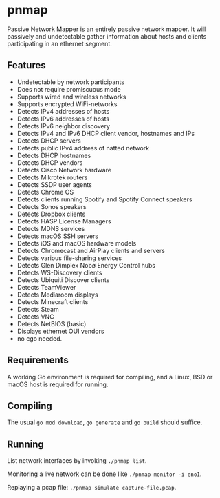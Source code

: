 pnmap
=====

Passive Network Mapper is an entirely passive network mapper. It will
passively and undetectable gather information about hosts and clients
participating in an ethernet segment.

Features
--------

- Undetectable by network participants
- Does not require promiscuous mode
- Supports wired and wireless networks
- Supports encrypted WiFi-networks
- Detects IPv4 addresses of hosts
- Detects IPv6 addresses of hosts
- Detects IPv6 neighbor discovery
- Detects IPv4 and IPv6 DHCP client vendor, hostnames and IPs
- Detects DHCP servers
- Detects public IPv4 address of natted network
- Detects DHCP hostnames
- Detects DHCP vendors
- Detects Cisco Network hardware
- Detects Mikrotek routers
- Detects SSDP user agents
- Detects Chrome OS
- Detects clients running Spotify and Spotify Connect speakers
- Detects Sonos speakers
- Detects Dropbox clients
- Detects HASP License Managers
- Detects MDNS services
- Detects macOS SSH servers
- Detects iOS and macOS hardware models
- Detects Chromecast and AirPlay clients and servers
- Detects various file-sharing services
- Detects Glen Dimplex Nobø Energy Control hubs
- Detects WS-Discovery clients
- Detects Ubiquiti Discover clients
- Detects TeamViewer
- Detects Mediaroom displays
- Detects Minecraft clients
- Detects Steam
- Detects VNC
- Detects NetBIOS (basic)
- Displays ethernet OUI vendors
- no cgo needed.

Requirements
------------

A working Go environment is required for compiling, and a Linux, BSD or
macOS host is required for running.

Compiling
---------

The usual `go mod download`, `go generate` and `go build` should suffice.

Running
-------
List network interfaces by invoking `./pnmap list`.

Monitoring a live network can be done like `./pnmap monitor -i eno1`.

Replaying a pcap file: `./pnmap simulate capture-file.pcap`.
